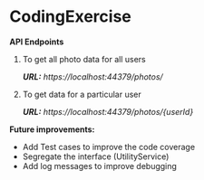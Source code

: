 # CodingExercise

<b>API Endpoints</b>
<br />
<ol>
  <li> To get all photo data for all users</li>
   <p> <i> <b>URL:</b> https://localhost:44379/photos/</i>
  <li> To get data for a particular user</li>
   <p> <i> <b>URL:</b> https://localhost:44379/photos/{userId}</i>
  </ol>
  

<b> Future improvements:</b>

<ul>
  <li>Add Test cases to improve the code coverage</li>
  <li>Segregate the interface (UtilityService)</li>
  <li> Add log messages to improve debugging </li>
</ul>
